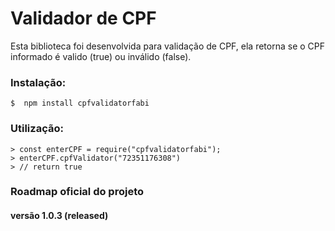 # Validador de CPF 

Esta biblioteca foi desenvolvida para validação de CPF, ela retorna se o CPF informado é valido (true) ou inválido (false).

### Instalação:
```
$  npm install cpfvalidatorfabi
```

### Utilização:
```
> const enterCPF = require("cpfvalidatorfabi");
> enterCPF.cpfValidator("72351176308")
> // return true
```

### Roadmap oficial do projeto
#### versão 1.0.3 (released)
